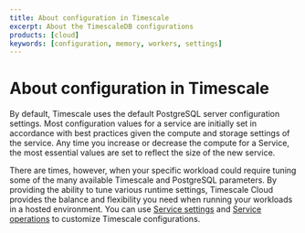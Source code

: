 ```yaml
---
title: About configuration in Timescale
excerpt: About the TimescaleDB configurations
products: [cloud]
keywords: [configuration, memory, workers, settings]
---
```


# About configuration in Timescale

By default, Timescale uses the default PostgreSQL server configuration settings.
Most configuration values for a service are initially set in accordance with
best practices given the compute and storage settings of the service. Any time
you increase or decrease the compute for a Service, the most essential values
are set to reflect the size of the new service.

There are times, however, when your specific workload could require tuning some
of the many available Timescale and PostgreSQL parameters. By providing the
ability to tune various runtime settings, Timescale Cloud provides the balance
and flexibility you need when running your workloads in a hosted environment.
You can use [Service settings][settings] and [Service operations][operations] to
customize Timescale configurations.

[settings]: /use-timescale/:currentVersion:/configuration/advanced-parameters/
[operations]: /use-timescale/:currentVersion:/configuration/customize-configuration/
